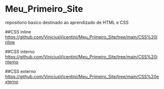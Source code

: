 # Meu_Primeiro_Site
repositorio basico destinado ao aprendizado de HTML e CSS

##CSS inline
https://github.com/ViniciusVicentini/Meu_Primeiro_Site/tree/main/CSS%20inline

##CSS interno
https://github.com/ViniciusVicentini/Meu_Primeiro_Site/tree/main/CSS%20interno

##CSS externo
https://github.com/ViniciusVicentini/Meu_Primeiro_Site/tree/main/CSS%20externo
